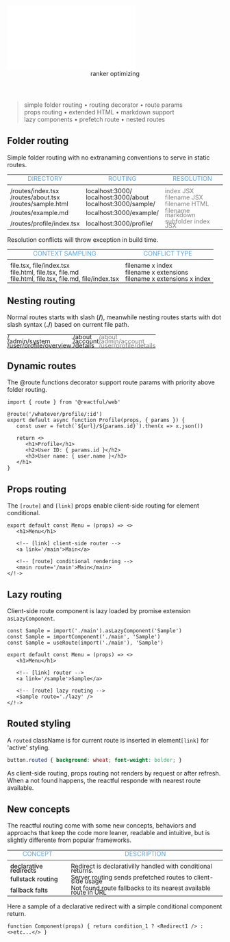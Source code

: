 <script src='./index.js'></script>
<style>@import url(./index.css);</style>

<article>
<embed type='text/html' src='./header.html' />
<header>ranker optimizing</header>

> simple folder routing • routing decorator • route params<br/>props routing • extended HTML • markdown support<br/>  lazy components • prefetch route • nested routes

## Folder routing

Simple folder routing with no extranaming conventions to serve in static routes.

<style>
   table { zoom:0.9; line-height:11px; }
   table tr th { padding-bottom: 10px; color: rgb(96, 164, 216); font-weight:400 !important; }
   table tr:nth-of-type(1) td { padding-top: 10px; }
   table tr td:nth-of-type(3) { color:grey; }
</style>

| DIRECTORY                 | ROUTING                 | RESOLUTION          |
| ------------------------- | ----------------------- | ------------------- |
| /routes/index.tsx         | localhost:3000/         | index JSX           |
| /routes/about.tsx         | localhost:3000/about    | filename JSX        |
| /routes/sample.html       | localhost:3000/sample/  | filename HTML       |
| /routes/example.md        | localhost:3000/example/ | filename markdown   |
| /routes/profile/index.tsx | localhost:3000/profile/ | subfolder index JSX |

Resolution conflicts will throw exception in build time. 

| CONTEXT SAMPLING                             | CONFLICT TYPE                 |
| -------------------------------------------- | ----------------------------- |
| file.tsx, file/index.tsx                     | filename x index              |
| file.html, file.tsx, file.md                 | filename x extensions         |
| file.html, file.tsx, file.md, file/index.tsx | filename x extensions x index |

## Nesting routing

<style>
   aside[nesting] table td { padding:0; }
   aside[nesting] table tr { padding:0; }
</style>

<aside nesting cols='4:5'>

Normal routes starts with slash (**/**), meanwhile nesting routes starts with dot slash syntax (**./**) based on current file path.

|               |  |             |
| ---------------------- | ----------- | --------------------- |
| /                      | ./about     | /about                |
| /admin/system          | ./account   | /admin/account        |
| /user/profile/overview | ./details   | /user/profile/details |

</aside>

## Dynamic routes

The @route functions decorator support route params with priority above folder routing.

```tsx
import { route } from '@reactful/web'

@route('/whatever/profile/:id')
export default async function Profile(props, { params }) {
   const user = fetch(`${url}/${params.id}`).then(x => x.json())

   return <>
      <h1>Profile</h1>
      <h2>User ID: { params.id }</h2>
      <h3>User name: { user.name }</h3>
   </h1>
}
```

## Props routing

The `[route]` and `[link]` props  enable client-side routing for element conditional.

```tsx
export default const Menu = (props) => <>
   <h1>Menu</h1>

   <!-- [link] client-side router -->
   <a link='/main'>Main</a>

   <!-- [route] conditional rendering -->
   <main route='/main'>Main</main>
</!->
```

## Lazy routing

Client-side route component is lazy loaded by promise extension `asLazyComponent`.

```tsx
const Sample = import('./main').asLazyComponent('Sample')
const Sample = importComponent('./main', 'Sample')
const Sample = useRoute(import('./main'), 'Sample')

export default const Menu = (props) => <>
   <h1>Menu</h1>

   <!-- [link] router -->
   <a link='/sample'>Sample</a>

   <!-- [route] lazy routing -->
   <Sample route='./lazy' />
</!->
```

## Routed styling

A `routed` className is for current route is inserted in element`[link]` for 'active' styling.

```css
button.routed { background: wheat; font-weight: bolder; }
```

As client-side routing, props routing not renders by request or after refresh. When a not found happens, the reactful responde with nearest route available.

## New concepts

The reactful routing come with some new concepts, behaviors and approachs that keep the code more leaner, readable and intuitive, but is slightly differente from popular frameworks.

<style>
   [concept] table tr td:nth-of-type(1) {
      font-weight: 500 !important;
   }
</style>

<section concept>

| CONCEPT | DESCRIPTION |
|-|-|
| declarative redirects | Redirect is declarativilly handled with conditional returns. |
| fullstack routing | Server routing sends prefetched routes to client-side usage |
| fallback falts | Not found route fallbacks to its nearest available route in URL |

</section>


Here a sample of a declarative redirect with a simple conditional component return.
```tsx
function Component(props) { return condition_1 ? <Redirect1 /> : <>etc...</> }
```

<br/><br/>